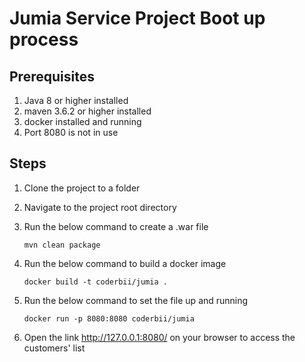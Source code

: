 # **Jumia Service Project Boot up process**

## Prerequisites

1. Java 8 or higher installed
2. maven 3.6.2 or higher installed
3. docker installed and running
4. Port 8080 is not in use
##  Steps
1. Clone the project to a folder
2. Navigate to the project root directory
3. Run the below command to create a .war file
   
   `mvn clean package`
4. Run the below command to build a docker image
   
   ```docker build -t coderbii/jumia .```
5. Run the below command to set the file up and running
   
   ```docker run -p 8080:8080 coderbii/jumia```

6. Open the link http://127.0.0.1:8080/ on your browser to access the customers' list